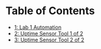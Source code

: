 # Table of Contents
- [1: Lab 1 Automation](Lab1.ps1)
- [2: Uptime Sensor Tool 1 of 2](Challenge2.py)
- [3: Uptime Sensor Tool 2 of 2](Challenge3.py)

